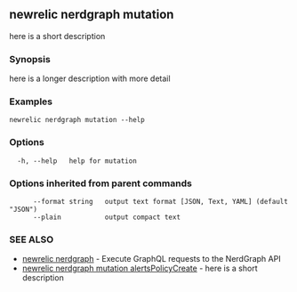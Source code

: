 ## newrelic nerdgraph mutation

here is a short description

### Synopsis

here is a longer description with more detail

### Examples

```
newrelic nerdgraph mutation --help
```

### Options

```
  -h, --help   help for mutation
```

### Options inherited from parent commands

```
      --format string   output text format [JSON, Text, YAML] (default "JSON")
      --plain           output compact text
```

### SEE ALSO

* [newrelic nerdgraph](newrelic_nerdgraph.md)	 - Execute GraphQL requests to the NerdGraph API
* [newrelic nerdgraph mutation alertsPolicyCreate](newrelic_nerdgraph_mutation_alertsPolicyCreate.md)	 - here is a short description


